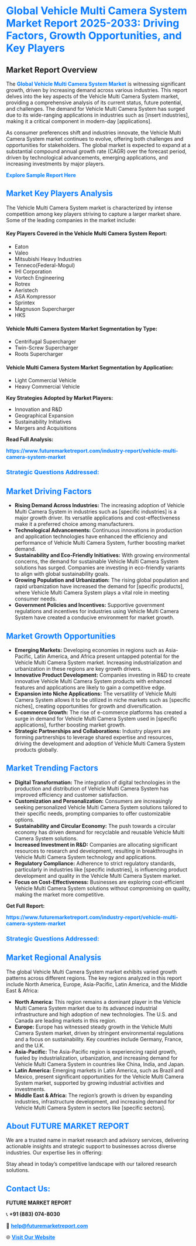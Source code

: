<h1 style="color: #007BFF;">Global Vehicle Multi Camera System Market Report 2025-2033: Driving Factors, Growth Opportunities, and Key Players</h1>

<section id="overview">
<h2>Market Report Overview</h2>
<p>The <a href="https://www.futuremarketreport.com/industry-report/vehicle-multi-camera-system-market" style="color: #007BFF; text-decoration: none;"><strong>Global Vehicle Multi Camera System Market</strong></a> is witnessing significant growth, driven by increasing demand across various industries. This report delves into the key aspects of the Vehicle Multi Camera System market, providing a comprehensive analysis of its current status, future potential, and challenges. The demand for Vehicle Multi Camera System has surged due to its wide-ranging applications in industries such as [insert industries], making it a critical component in modern-day [applications].</p>
<p>As consumer preferences shift and industries innovate, the Vehicle Multi Camera System market continues to evolve, offering both challenges and opportunities for stakeholders. The global market is expected to expand at a substantial compound annual growth rate (CAGR) over the forecast period, driven by technological advancements, emerging applications, and increasing investments by major players.</p>
</section>

<section id="overview">
<p><a href="https://www.futuremarketreport.com/request-sample/reportId=36459" style="color: #007BFF; text-decoration: none;"><strong>Explore Sample Report Here</strong></a></p>
</section>

<section id="key-players">
<h2 style="color: #007BFF;">Market Key Players Analysis</h2>
<p>The Vehicle Multi Camera System market is characterized by intense competition among key players striving to capture a larger market share. Some of the leading companies in the market include:</p>
<h4>Key Players Covered in the Vehicle Multi Camera System Report:</h4>
<ul><li>Eaton</li><li>Valeo</li><li>Mitsubishi Heavy Industries</li><li>Tenneco(Federal-Mogul)</li><li>IHI Corporation</li><li>Vortech Engineering</li><li>Rotrex</li><li>Aeristech</li><li>ASA Kompressor</li><li>Sprintex</li><li>Magnuson Supercharger</li><li>HKS</li></ul>
<h4>Vehicle Multi Camera System Market Segmentation by Type:</h4>
<ul><li>Centrifugal Supercharger</li><li>Twin-Screw Supercharger</li><li>Roots Supercharger</li></ul>

<h4>Vehicle Multi Camera System Market Segmentation by Application:</h4>
<ul><li>Light Commercial Vehicle</li><li>Heavy Commercial Vehicle</li></ul>
<p><strong>Key Strategies Adopted by Market Players:</strong></p>
<ul>
<li>Innovation and R&D</li>
<li>Geographical Expansion</li>
<li>Sustainability Initiatives</li>
<li>Mergers and Acquisitions</li>
</ul>
</section>

<section>
<p><strong>Read Full Analysis: </strong></p><a href="https://www.futuremarketreport.com/industry-report/vehicle-multi-camera-system-market" style="color: #007BFF; text-decoration: none;"><strong>https://www.futuremarketreport.com/industry-report/vehicle-multi-camera-system-market</strong></a>
<h3 style="color: #007BFF;">Strategic Questions Addressed:</h3>
</section>

<section id="driving-factors">
<h2 style="color: #007BFF;">Market Driving Factors</h2>
<ul>
<li><strong>Rising Demand Across Industries:</strong> The increasing adoption of Vehicle Multi Camera System in industries such as [specific industries] is a major growth driver. Its versatile applications and cost-effectiveness make it a preferred choice among manufacturers.</li>
<li><strong>Technological Advancements:</strong> Continuous innovations in production and application technologies have enhanced the efficiency and performance of Vehicle Multi Camera System, further boosting market demand.</li>
<li><strong>Sustainability and Eco-Friendly Initiatives:</strong> With growing environmental concerns, the demand for sustainable Vehicle Multi Camera System solutions has surged. Companies are investing in eco-friendly variants to align with global sustainability goals.</li>
<li><strong>Growing Population and Urbanization:</strong> The rising global population and rapid urbanization have increased the demand for [specific products], where Vehicle Multi Camera System plays a vital role in meeting consumer needs.</li>
<li><strong>Government Policies and Incentives:</strong> Supportive government regulations and incentives for industries using Vehicle Multi Camera System have created a conducive environment for market growth.</li>
</ul>
</section>

<section id="growth-opportunities">
<h2 style="color: #007BFF;">Market Growth Opportunities</h2>
<ul>
<li><strong>Emerging Markets:</strong> Developing economies in regions such as Asia-Pacific, Latin America, and Africa present untapped potential for the Vehicle Multi Camera System market. Increasing industrialization and urbanization in these regions are key growth drivers.</li>
<li><strong>Innovative Product Development:</strong> Companies investing in R&D to create innovative Vehicle Multi Camera System products with enhanced features and applications are likely to gain a competitive edge.</li>
<li><strong>Expansion into Niche Applications:</strong> The versatility of Vehicle Multi Camera System allows it to be utilized in niche markets such as [specific niches], creating opportunities for growth and diversification.</li>
<li><strong>E-commerce Growth:</strong> The rise of e-commerce platforms has created a surge in demand for Vehicle Multi Camera System used in [specific applications], further boosting market growth.</li>
<li><strong>Strategic Partnerships and Collaborations:</strong> Industry players are forming partnerships to leverage shared expertise and resources, driving the development and adoption of Vehicle Multi Camera System products globally.</li>
</ul>
</section>

<section id="trending-factors">
<h2 style="color: #007BFF;">Market Trending Factors</h2>
<ul>
<li><strong>Digital Transformation:</strong> The integration of digital technologies in the production and distribution of Vehicle Multi Camera System has improved efficiency and customer satisfaction.</li>
<li><strong>Customization and Personalization:</strong> Consumers are increasingly seeking personalized Vehicle Multi Camera System solutions tailored to their specific needs, prompting companies to offer customizable options.</li>
<li><strong>Sustainability and Circular Economy:</strong> The push towards a circular economy has driven demand for recyclable and reusable Vehicle Multi Camera System solutions.</li>
<li><strong>Increased Investment in R&D:</strong> Companies are allocating significant resources to research and development, resulting in breakthroughs in Vehicle Multi Camera System technology and applications.</li>
<li><strong>Regulatory Compliance:</strong> Adherence to strict regulatory standards, particularly in industries like [specific industries], is influencing product development and quality in the Vehicle Multi Camera System market.</li>
<li><strong>Focus on Cost-Effectiveness:</strong> Businesses are exploring cost-efficient Vehicle Multi Camera System solutions without compromising on quality, making the market more competitive.</li>
</ul>
</section>

<section>
<p><strong>Get Full Report: </strong></p><a href="https://www.futuremarketreport.com/industry-report/vehicle-multi-camera-system-market" style="color: #007BFF; text-decoration: none;"><strong>https://www.futuremarketreport.com/industry-report/vehicle-multi-camera-system-market</strong></a>
<h3 style="color: #007BFF;">Strategic Questions Addressed:</h3>
</section>


<section id="regional-analysis">
<h2 style="color: #007BFF;">Market Regional Analysis</h2>
<p>The global Vehicle Multi Camera System market exhibits varied growth patterns across different regions. The key regions analyzed in this report include North America, Europe, Asia-Pacific, Latin America, and the Middle East & Africa:</p>
<ul>
<li><strong>North America:</strong> This region remains a dominant player in the Vehicle Multi Camera System market due to its advanced industrial infrastructure and high adoption of new technologies. The U.S. and Canada are leading markets in this region.</li>
<li><strong>Europe:</strong> Europe has witnessed steady growth in the Vehicle Multi Camera System market, driven by stringent environmental regulations and a focus on sustainability. Key countries include Germany, France, and the U.K.</li>
<li><strong>Asia-Pacific:</strong> The Asia-Pacific region is experiencing rapid growth, fueled by industrialization, urbanization, and increasing demand for Vehicle Multi Camera System in countries like China, India, and Japan.</li>
<li><strong>Latin America:</strong> Emerging markets in Latin America, such as Brazil and Mexico, present significant opportunities for the Vehicle Multi Camera System market, supported by growing industrial activities and investments.</li>
<li><strong>Middle East & Africa:</strong> The region’s growth is driven by expanding industries, infrastructure development, and increasing demand for Vehicle Multi Camera System in sectors like [specific sectors].</li>
</ul>
</section>

<footer>
<h2 style="color: #007BFF;">About FUTURE MARKET REPORT</h2>
<p>We are a trusted name in market research and advisory services, delivering actionable insights and strategic support to businesses across diverse industries. Our expertise lies in offering:</p>

<p>Stay ahead in today’s competitive landscape with our tailored research solutions.</p>

<h2 style="color: #007BFF;">Contact Us:</h2>
<p><strong>FUTURE MARKET REPORT</strong></p>
<p>📞 <strong>+91 (883) 074-8030</strong></p>
<p>📧 <strong><a href="mailto:help@futuremarketreport.com" style="color: #007BFF;">help@futuremarketreport.com</a></strong></p>
<p>🌐 <strong><a href="https://www.futuremarketreport.com/" style="color: #007BFF;">Visit Our Website</a></strong></p>
</footer>